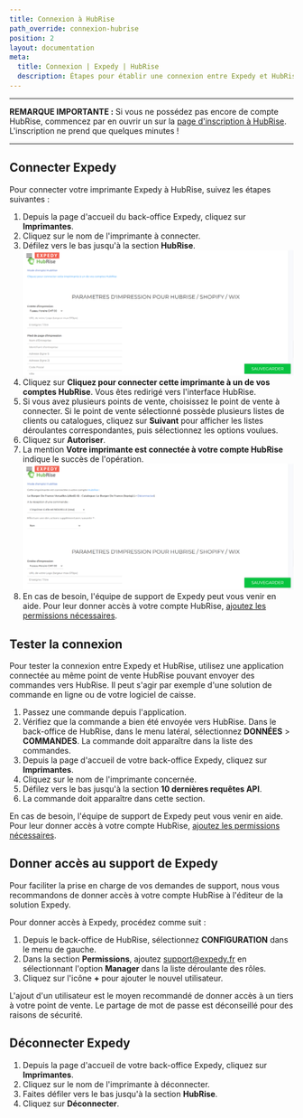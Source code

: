 ```yaml
---
title: Connexion à HubRise
path_override: connexion-hubrise
position: 2
layout: documentation
meta:
  title: Connexion | Expedy | HubRise
  description: Étapes pour établir une connexion entre Expedy et HubRise. Connectez votre caisse et synchronisez vos données avec d'autres applications.
---
```


---

**REMARQUE IMPORTANTE :** Si vous ne possédez pas encore de compte HubRise, commencez par en ouvrir un sur la [page d'inscription à HubRise](https://manager.hubrise.com/signup). L'inscription ne prend que quelques minutes !

---

## Connecter Expedy

Pour connecter votre imprimante Expedy à HubRise, suivez les étapes suivantes :

1. Depuis la page d'accueil du back-office Expedy, cliquez sur **Imprimantes**.
1. Cliquez sur le nom de l'imprimante à connecter.
1. Défilez vers le bas jusqu'à la section **HubRise**.
   ![Connexion à HubRise - Connecter HubRise](./images/001-expedy-hubrise-disconnected.png)
1. Cliquez sur **Cliquez pour connecter cette imprimante à un de vos comptes HubRise**. Vous êtes redirigé vers l'interface HubRise.
1. Si vous avez plusieurs points de vente, choisissez le point de vente à connecter. Si le point de vente sélectionné possède plusieurs listes de clients ou catalogues, cliquez sur **Suivant** pour afficher les listes déroulantes correspondantes, puis sélectionnez les options voulues.
1. Cliquez sur **Autoriser**.
1. La mention **Votre imprimante est connectée à votre compte HubRise** indique le succès de l'opération.
   ![Connexion à HubRise - HubRise connecté](./images/002-expedy-hubrise-connected.png)
1. En cas de besoin, l'équipe de support de Expedy peut vous venir en aide. Pour leur donner accès à votre compte HubRise, [ajoutez les permissions nécessaires](/apps/expedy/connexion-hubrise#donner-acc-s-au-support-de-expedy).

## Tester la connexion

Pour tester la connexion entre Expedy et HubRise, utilisez une application connectée au même point de vente HubRise pouvant envoyer des commandes vers HubRise. Il peut s'agir par exemple d'une solution de commande en ligne ou de votre logiciel de caisse.

1. Passez une commande depuis l'application.
1. Vérifiez que la commande a bien été envoyée vers HubRise. Dans le back-office de HubRise, dans le menu latéral, sélectionnez **DONNÉES** > **COMMANDES**. La commande doit apparaître dans la liste des commandes.
1. Depuis la page d'accueil de votre back-office Expedy, cliquez sur **Imprimantes**.
1. Cliquez sur le nom de l'imprimante concernée.
1. Défilez vers le bas jusqu'à la section **10 dernières requêtes API**.
1. La commande doit apparaître dans cette section.

En cas de besoin, l'équipe de support de Expedy peut vous venir en aide. Pour leur donner accès à votre compte HubRise, [ajoutez les permissions nécessaires](/apps/expedy/connexion-hubrise#donner-acc-s-au-support-de-expedy).

## Donner accès au support de Expedy

Pour faciliter la prise en charge de vos demandes de support, nous vous recommandons de donner accès à votre compte HubRise à l'éditeur de la solution Expedy.

Pour donner accès à Expedy, procédez comme suit :

1. Depuis le back-office de HubRise, sélectionnez **CONFIGURATION** dans le menu de gauche.
1. Dans la section **Permissions**, ajoutez support@expedy.fr en sélectionnant l'option **Manager** dans la liste déroulante des rôles.
1. Cliquez sur l'icône **+** pour ajouter le nouvel utilisateur.

L'ajout d'un utilisateur est le moyen recommandé de donner accès à un tiers à votre point de vente. Le partage de mot de passe est déconseillé pour des raisons de sécurité.

## Déconnecter Expedy

1. Depuis la page d'accueil de votre back-office Expedy, cliquez sur **Imprimantes**.
1. Cliquez sur le nom de l'imprimante à déconnecter.
1. Faites défiler vers le bas jusqu'à la section **HubRise**.
1. Cliquez sur **Déconnecter**.
